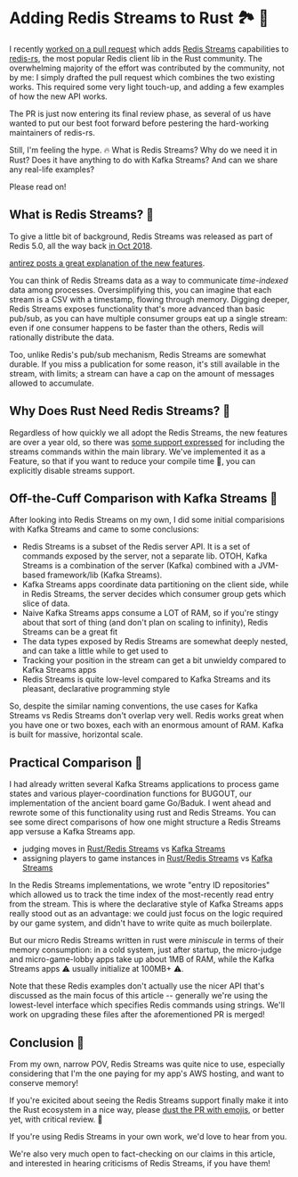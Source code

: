 # Adding Redis Streams to Rust 🏞️ 🦀 

I recently [worked on a pull request](https://github.com/mitsuhiko/redis-rs/pull/319) which adds [Redis Streams](https://redis.io/topics/streams-intro) capabilities to [redis-rs](https://github.com/mitsuhiko/redis-rs), the most popular Redis client lib in the Rust community.  The overwhelming majority of the effort was contributed by the community, not by me:  I simply drafted the pull request which combines the two existing works.  This required some very light touch-up, and adding a few examples of how the new API works.

The PR is just now entering its final review phase, as several of us have wanted to put our best foot forward before pestering the hard-working maintainers of redis-rs.  

Still, I'm feeling the hype. 🔥  What is Redis Streams? Why do we need it in Rust?  Does it have anything to do with Kafka Streams?  And can we share any real-life examples?

Please read on!

## What is Redis Streams? 🤔

To give a little bit of background, Redis Streams was released as part of Redis 5.0, all the way back [in Oct 2018](https://redislabs.com/blog/redis-5-0-is-here/).

[antirez posts a great explanation of the new features](http://antirez.com/news/128).

You can think of Redis Streams data as a way to communicate _time-indexed_ data among processes.  Oversimplifying this, you can imagine that each stream is a CSV with a timestamp, flowing through memory.  Digging deeper, Redis Streams exposes functionality that's more advanced than basic pub/sub, as you can have multiple consumer groups eat up a single stream:  even if one consumer happens to be faster than the others, Redis will rationally distribute the data.  

Too, unlike Redis's pub/sub mechanism, Redis Streams are somewhat durable.  If you miss a publication for some reason, it's still available in the stream, with limits; a stream can have a cap on the amount of messages allowed to accumulate.

## Why Does Rust Need Redis Streams? 🔎

Regardless of how quickly we all adopt the Redis Streams, the new features are over a year old, so there was [some support expressed](https://github.com/mitsuhiko/redis-rs/issues/162#issuecomment-627459529) for including the streams commands within the main library.  We've implemented it as a Feature, so that if you want to reduce your compile time 🦀, you can explicitly disable streams support.


## Off-the-Cuff Comparison with Kafka Streams 🌽

After looking into Redis Streams on my own, I did some initial comparisions with Kafka Streams and came to some conclusions:

- Redis Streams is a subset of the Redis server API.  It is a set of commands exposed by the server, not a separate lib.  OTOH, Kafka Streams is a combination of the server (Kafka) combined with a JVM-based framework/lib (Kafka Streams).  
- Kafka Streams apps coordinate data partitioning on the client side, while in Redis Streams, the server decides which consumer group gets which slice of data.
- Naive Kafka Streams apps consume a LOT of RAM, so if you're stingy about that sort of thing (and don't plan on scaling to infinity), Redis Streams can be a great fit
- The data types exposed by Redis Streams are somewhat deeply nested, and can take a little while to get used to
- Tracking your position in the stream can get a bit unwieldy compared to Kafka Streams apps
- Redis Streams is quite low-level compared to Kafka Streams and its pleasant, declarative programming style

So, despite the similar naming conventions, the use cases for Kafka Streams vs Redis Streams don't overlap very well.  Redis works great when you have one or two boxes, each with an enormous amount of RAM.  Kafka is built for massive, horizontal scale.

## Practical Comparison 🔧

I had already written several Kafka Streams applications to process game states and various player-coordination functions for BUGOUT, our implementation of the ancient board game Go/Baduk. I went ahead and rewrote some of this functionality using rust and Redis Streams.  You can see some direct comparisons of how one might structure a Redis Streams app versuse a Kafka Streams app.

- judging moves in [Rust/Redis Streams](https://github.com/Terkwood/BUGOUT/tree/unstable/micro-judge) vs [Kafka Streams](https://github.com/Terkwood/BUGOUT/tree/unstable/judge)
- assigning players to game instances in [Rust/Redis Streams](https://github.com/Terkwood/BUGOUT/tree/unstable/micro-game-lobby) vs [Kafka Streams](https://github.com/Terkwood/BUGOUT/tree/unstable/game-lobby)

In the Redis Streams implementations, we wrote "entry ID repositories" which allowed us to track the time index of the most-recently read entry from the stream.  This is where the declarative style of Kafka Streams apps really stood out as an advantage:  we could just focus on the logic required by our game system, and didn't have to write quite as much boilerplate.

But our micro Redis Streams written in rust were _miniscule_ in terms of their memory consumption: in a cold system, just after startup, the micro-judge and micro-game-lobby apps take up about 1MB of RAM, while the Kafka Streams apps ⚠️ usually initialize at 100MB+ ⚠️.

Note that these Redis examples don't actually use the nicer API that's discussed as the main focus of this article -- generally we're using the lowest-level interface which specifies Redis commands using strings.  We'll work on upgrading these files after the aforementioned PR is merged! 

## Conclusion 💛

From my own, narrow POV, Redis Streams was quite nice to use, especially considering that I'm the one paying for my app's AWS hosting, and want to conserve memory!

If you're exicited about seeing the Redis Streams support finally make it into the Rust ecosystem in a nice way, please [dust the PR with emojis](https://github.com/mitsuhiko/redis-rs/pull/319), or better yet, with critical review. 🔬

If you're using Redis Streams in your own work, we'd love to hear from you.

We're also very much open to fact-checking on our claims in this article, and interested in hearing criticisms of Redis Streams, if you have them!

